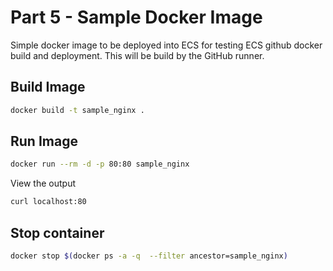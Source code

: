 # Part 5 - Sample Docker Image

Simple docker image to be deployed into ECS for testing ECS github docker build and deployment.
This will be build by the GitHub runner.

## Build Image

```bash
docker build -t sample_nginx .
```

## Run Image

```bash
docker run --rm -d -p 80:80 sample_nginx
```

View the output

```bash
curl localhost:80
```

## Stop container

```bash
docker stop $(docker ps -a -q  --filter ancestor=sample_nginx)
```
